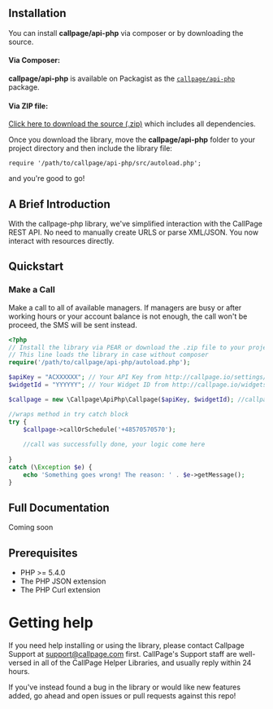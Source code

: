 ## Installation

You can install **callpage/api-php** via composer or by downloading the source.

#### Via Composer:

**callpage/api-php** is available on Packagist as the
[`callpage/api-php`](http://packagist.org/packages/callpage/api-php) package.

#### Via ZIP file:

[Click here to download the source
(.zip)](https://github.com/callpage/api-php/zipball/master) which includes all
dependencies.

Once you download the library, move the **callpage/api-php** folder to your project
directory and then include the library file:

    require '/path/to/callpage/api-php/src/autoload.php';

and you're good to go!

## A Brief Introduction

With the callpage-php library, we've simplified interaction with the
CallPage REST API. No need to manually create URLS or parse XML/JSON.
You now interact with resources directly. 

## Quickstart

### Make a Call

Make a call to all of available managers. If managers are busy or after working hours or your account balance is not enough, the call won't be proceed, the SMS will be sent instead.

```php
<?php
// Install the library via PEAR or download the .zip file to your project folder.
// This line loads the library in case without composer
require('/path/to/callpage/api-php/autoload.php');

$apiKey = "ACXXXXXX"; // Your API Key from http://callpage.io/settings/api
$widgetId = "YYYYYY"; // Your Widget ID from http://callpage.io/widgets

$callpage = new \Callpage\ApiPhp\Callpage($apiKey, $widgetId); //callpage API instance

//wraps method in try catch block
try {
    $callpage->callOrSchedule('+48570570570');
    
    //call was successfully done, your logic come here
    
}
catch (\Exception $e) {
    echo 'Something goes wrong! The reason: ' . $e->getMessage();
}


```

## Full Documentation

Coming soon

## Prerequisites

* PHP >= 5.4.0
* The PHP JSON extension
* The PHP Curl extension

# Getting help

If you need help installing or using the library, please contact Callpage Support at support@callpage.com first. CallPage's Support staff are well-versed in all of the CallPage Helper Libraries, and usually reply within 24 hours.

If you've instead found a bug in the library or would like new features added, go ahead and open issues or pull requests against this repo!
